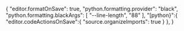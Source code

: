 {
    "editor.formatOnSave": true,
    "python.formatting.provider": "black",
    "python.formatting.blackArgs": [
        "--line-length",
        "88"
    ],
    "[python}":{
        "editor.codeActionsOnSave":{
            "source.organizeImports": true
        }
    },
}